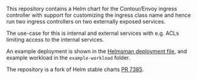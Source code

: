 This repository contains a Helm chart for the Contour/Envoy ingress controller
with support for customizing the ingress class name and hence run two ingress
controllers on two externally exposed services.

The use-case for this is internal and external services with e.g. ACLs limiting
access to the internal services.

An example deployment is shown in the [Helmsman deployment
file](deployment/helmsman.yaml), and example workload in the `example-workload`
folder.

The repository is a fork of Helm stable charts [PR
7385](https://github.com/helm/charts/pull/7385).

